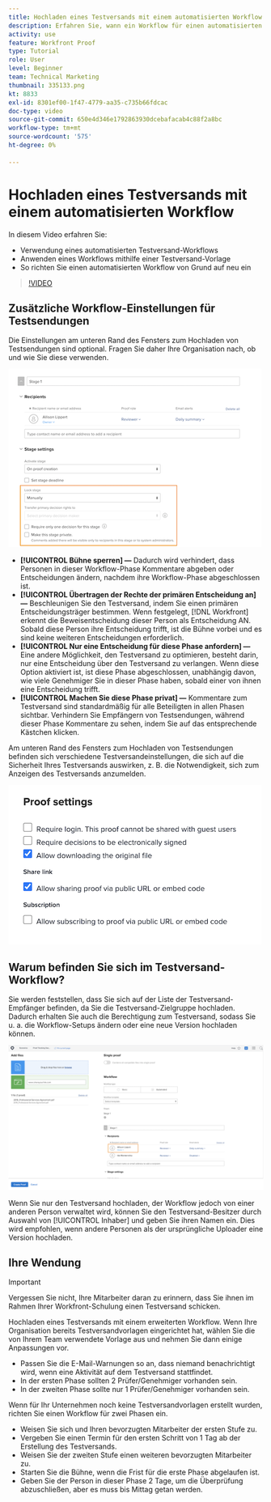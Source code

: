 ```yaml
---
title: Hochladen eines Testversands mit einem automatisierten Workflow
description: Erfahren Sie, wann ein Workflow für einen automatisierten Testversand verwendet werden soll, wie ein Workflow mit einer Testversand-Vorlage angewendet werden kann und wie ein automatisierter Workflow von Grund auf eingerichtet wird.
activity: use
feature: Workfront Proof
type: Tutorial
role: User
level: Beginner
team: Technical Marketing
thumbnail: 335133.png
kt: 8833
exl-id: 8301ef00-1f47-4779-aa35-c735b66fdcac
doc-type: video
source-git-commit: 650e4d346e1792863930dcebafacab4c88f2a8bc
workflow-type: tm+mt
source-wordcount: '575'
ht-degree: 0%

---
```


# Hochladen eines Testversands mit einem automatisierten Workflow

In diesem Video erfahren Sie:

* Verwendung eines automatisierten Testversand-Workflows
* Anwenden eines Workflows mithilfe einer Testversand-Vorlage
* So richten Sie einen automatisierten Workflow von Grund auf neu ein

>[!VIDEO](https://video.tv.adobe.com/v/335133/?quality=12&learn=on)



## Zusätzliche Workflow-Einstellungen für Testsendungen

Die Einstellungen am unteren Rand des Fensters zum Hochladen von Testsendungen sind optional. Fragen Sie daher Ihre Organisation nach, ob und wie Sie diese verwenden.

![Ein Bild der [!UICONTROL Neuer Testversand ]mit dem [!UICONTROL Staging-Einstellungen] hervorgehoben.](assets/additional-proof-workflow-settings.png)

* **[!UICONTROL Bühne sperren] —** Dadurch wird verhindert, dass Personen in dieser Workflow-Phase Kommentare abgeben oder Entscheidungen ändern, nachdem ihre Workflow-Phase abgeschlossen ist.
* **[!UICONTROL Übertragen der Rechte der primären Entscheidung an] —** Beschleunigen Sie den Testversand, indem Sie einen primären Entscheidungsträger bestimmen. Wenn festgelegt, [!DNL Workfront] erkennt die Beweisentscheidung dieser Person als Entscheidung AN. Sobald diese Person ihre Entscheidung trifft, ist die Bühne vorbei und es sind keine weiteren Entscheidungen erforderlich.
* **[!UICONTROL Nur eine Entscheidung für diese Phase anfordern] —** Eine andere Möglichkeit, den Testversand zu optimieren, besteht darin, nur eine Entscheidung über den Testversand zu verlangen. Wenn diese Option aktiviert ist, ist diese Phase abgeschlossen, unabhängig davon, wie viele Genehmiger Sie in dieser Phase haben, sobald einer von ihnen eine Entscheidung trifft.
* **[!UICONTROL Machen Sie diese Phase privat] —** Kommentare zum Testversand sind standardmäßig für alle Beteiligten in allen Phasen sichtbar. Verhindern Sie Empfängern von Testsendungen, während dieser Phase Kommentare zu sehen, indem Sie auf das entsprechende Kästchen klicken.

Am unteren Rand des Fensters zum Hochladen von Testsendungen befinden sich verschiedene Testversandeinstellungen, die sich auf die Sicherheit Ihres Testversands auswirken, z. B. die Notwendigkeit, sich zum Anzeigen des Testversands anzumelden.

<!--
Learn more about these in the Proof settings section of the Configure a proof article.
-->

![Ein Bild der [!UICONTROL Testversandeinstellungen] Abschnitt des Fensters zum Testversand-Upload.](assets/additional-proof-workflow-settings-2.png)

<!--
### Learn more
* Automated workflow overview
* Automated workflow stages overview
-->

<!--
### Guides
* Plan an advanced workflow worksheet
-->

## Warum befinden Sie sich im Testversand-Workflow?

Sie werden feststellen, dass Sie sich auf der Liste der Testversand-Empfänger befinden, da Sie die Testversand-Zielgruppe hochladen. Dadurch erhalten Sie auch die Berechtigung zum Testversand, sodass Sie u. a. die Workflow-Setups ändern oder eine neue Version hochladen können.

![Ein Bild des Fensters zum Hochladen des Testversands, in dem der Besitzer des Testversands in der Empfängerliste hervorgehoben ist.](assets/proof-owner.png)

Wenn Sie nur den Testversand hochladen, der Workflow jedoch von einer anderen Person verwaltet wird, können Sie den Testversand-Besitzer durch Auswahl von [!UICONTROL Inhaber] und geben Sie ihren Namen ein. Dies wird empfohlen, wenn andere Personen als der ursprüngliche Uploader eine Version hochladen.

## Ihre Wendung

>[!IMPORTANT]
>
>Vergessen Sie nicht, Ihre Mitarbeiter daran zu erinnern, dass Sie ihnen im Rahmen Ihrer Workfront-Schulung einen Testversand schicken.


Hochladen eines Testversands mit einem erweiterten Workflow. Wenn Ihre Organisation bereits Testversandvorlagen eingerichtet hat, wählen Sie die von Ihrem Team verwendete Vorlage aus und nehmen Sie dann einige Anpassungen vor.

* Passen Sie die E-Mail-Warnungen so an, dass niemand benachrichtigt wird, wenn eine Aktivität auf dem Testversand stattfindet.
* In der ersten Phase sollten 2 Prüfer/Genehmiger vorhanden sein.
* In der zweiten Phase sollte nur 1 Prüfer/Genehmiger vorhanden sein.

Wenn für Ihr Unternehmen noch keine Testversandvorlagen erstellt wurden, richten Sie einen Workflow für zwei Phasen ein.

* Weisen Sie sich und Ihren bevorzugten Mitarbeiter der ersten Stufe zu.
* Vergeben Sie einen Termin für den ersten Schritt von 1 Tag ab der Erstellung des Testversands.
* Weisen Sie der zweiten Stufe einen weiteren bevorzugten Mitarbeiter zu.
* Starten Sie die Bühne, wenn die Frist für die erste Phase abgelaufen ist.
* Geben Sie der Person in dieser Phase 2 Tage, um die Überprüfung abzuschließen, aber es muss bis Mittag getan werden.


